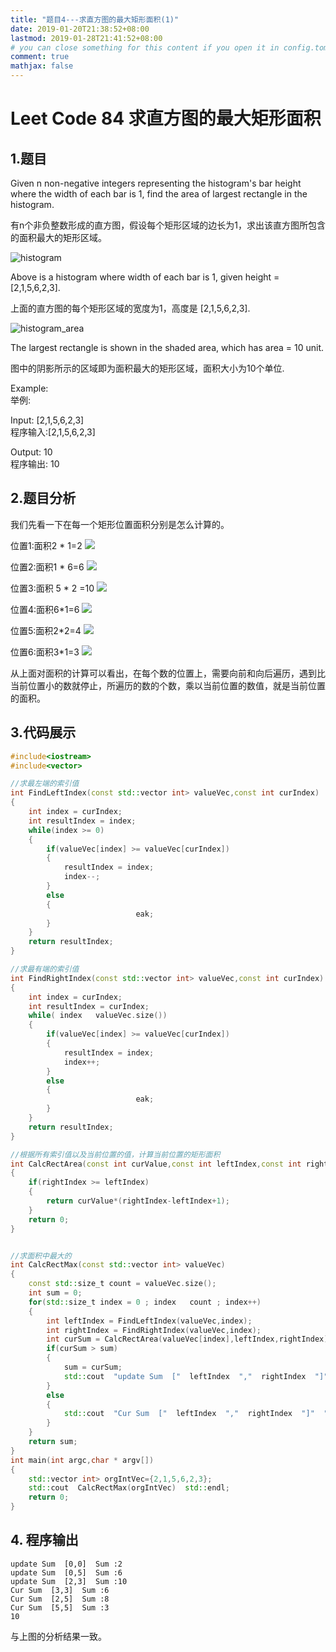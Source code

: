 ```yaml
---
title: "题目4---求直方图的最大矩形面积(1)"
date: 2019-01-20T21:38:52+08:00
lastmod: 2019-01-28T21:41:52+08:00
# you can close something for this content if you open it in config.toml.
comment: true
mathjax: false
---
```


# Leet Code 84 求直方图的最大矩形面积    

## 1.题目    

Given n non-negative integers representing the histogram's bar height where the width of each bar is 1, find the area of largest rectangle in the histogram.

有n个非负整数形成的直方图，假设每个矩形区域的边长为1，求出该直方图所包含的面积最大的矩形区域。

![histogram](https://www.dennisthink.com/image/2019/02/histogram.png)


Above is a histogram where width of each bar is 1, given height = [2,1,5,6,2,3].

上面的直方图的每个矩形区域的宽度为1，高度是
[2,1,5,6,2,3].

![histogram_area](https://www.dennisthink.com/image/2019/02/histogram_area.png)

The largest rectangle is shown in the shaded area, which has area = 10 unit.

图中的阴影所示的区域即为面积最大的矩形区域，面积大小为10个单位.

Example:         
举例:

Input: [2,1,5,6,2,3]                 
程序输入:[2,1,5,6,2,3]

Output: 10  
程序输出: 10

## 2.题目分析    

我们先看一下在每一个矩形位置面积分别是怎么计算的。

位置1:面积2 * 1=2
![](https://www.dennisthink.com/image/2019/02/histogram_index_1.png)

位置2:面积1 * 6=6
![](https://www.dennisthink.com/image/2019/02/histogram_index_2.png)

位置3:面积 5 * 2 =10
![](https://www.dennisthink.com/image/2019/02/histogram_index_3.png)

位置4:面积6*1=6
![](https://www.dennisthink.com/image/2019/02/histogram_index_4.png)

位置5:面积2*2=4
![](https://www.dennisthink.com/image/2019/02/histogram_index_5.png)

位置6:面积3*1=3
![](https://www.dennisthink.com/image/2019/02/histogram_index_6.png)

从上面对面积的计算可以看出，在每个数的位置上，需要向前和向后遍历，遇到比当前位置小的数就停止，所遍历的数的个数，乘以当前位置的数值，就是当前位置的面积。

## 3.代码展示    

```cpp {linenos=tables}
#include<iostream>
#include<vector>

//求最左端的索引值
int FindLeftIndex(const std::vector int> valueVec,const int curIndex)
{
    int index = curIndex;
    int resultIndex = index;
    while(index >= 0)
    {
        if(valueVec[index] >= valueVec[curIndex])
        {
            resultIndex = index;
            index--;
        }
        else
        {
                            eak;
        }
    }
    return resultIndex;
}

//求最有端的索引值
int FindRightIndex(const std::vector int> valueVec,const int curIndex)
{
    int index = curIndex;
    int resultIndex = curIndex;
    while( index   valueVec.size())
    {
        if(valueVec[index] >= valueVec[curIndex])
        {
            resultIndex = index;
            index++;
        }
        else
        {
                            eak;
        }
    }
    return resultIndex;
}

//根据所有索引值以及当前位置的值，计算当前位置的矩形面积
int CalcRectArea(const int curValue,const int leftIndex,const int rightIndex)
{
    if(rightIndex >= leftIndex)
    {
        return curValue*(rightIndex-leftIndex+1);
    }
    return 0;
}


//求面积中最大的
int CalcRectMax(const std::vector int> valueVec)
{
    const std::size_t count = valueVec.size();
    int sum = 0;
    for(std::size_t index = 0 ; index   count ; index++)
    {
        int leftIndex = FindLeftIndex(valueVec,index);
        int rightIndex = FindRightIndex(valueVec,index);
        int curSum = CalcRectArea(valueVec[index],leftIndex,rightIndex);
        if(curSum > sum)
        {
            sum = curSum;
            std::cout  "update Sum  ["  leftIndex  ","  rightIndex  "]"  "  Sum :"  curSum  std::endl;
        }
        else
        {
            std::cout  "Cur Sum  ["  leftIndex  ","  rightIndex  "]"  "  Sum :"  curSum  std::endl;
        }
    }
    return sum;
}
int main(int argc,char * argv[])
{
    std::vector int> orgIntVec={2,1,5,6,2,3};
    std::cout  CalcRectMax(orgIntVec)  std::endl;
    return 0;
}
```

## 4. 程序输出    

```console
update Sum  [0,0]  Sum :2                 
update Sum  [0,5]  Sum :6                 
update Sum  [2,3]  Sum :10                 
Cur Sum  [3,3]  Sum :6                 
Cur Sum  [2,5]  Sum :8                 
Cur Sum  [5,5]  Sum :3                 
10
```


与上图的分析结果一致。